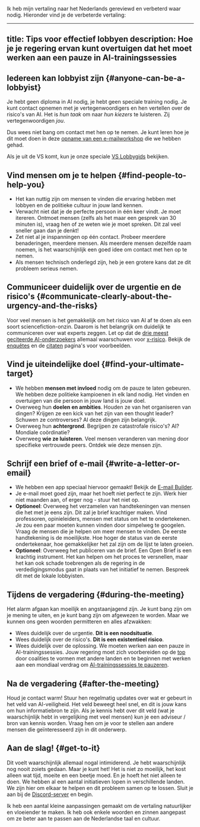 Ik heb mijn vertaling naar het Nederlands gereviewd en verbeterd waar nodig. Hieronder vind je de verbeterde vertaling:

---
title: Tips voor effectief lobbyen
description: Hoe je je regering ervan kunt overtuigen dat het moet werken aan een pauze in AI-trainingssessies
---
<!-- einde van frontmatter metadata, streepjes hierboven moeten blijven -->
## Iedereen kan lobbyist zijn {#anyone-can-be-a-lobbyist}

Je hebt geen diploma in AI nodig, je hebt geen speciale training nodig.
Je kunt contact opnemen met je vertegenwoordigers en hen vertellen over de risico's van AI.
Het is _hun taak_ om naar _hun kiezers_ te luisteren.
Zij vertegenwoordigen _jou_.

Dus wees niet bang om contact met hen op te nemen.
Je kunt leren hoe je dit moet doen in deze [opname van een e-mailworkshop](https://www.youtube.com/watch?v=Mjq4NFiKKd0) die we hebben gehad.

Als je uit de VS komt, kun je onze speciale [VS Lobbygids](/us-lobby-guide) bekijken.

## Vind mensen om je te helpen {#find-people-to-help-you}

- Het kan nuttig zijn om mensen te vinden die ervaring hebben met lobbyen en de politieke cultuur in jouw land kennen.
- Verwacht niet dat je de perfecte persoon in één keer vindt. Je moet itereren. Ontmoet mensen (zelfs als het maar een gesprek van 30 minuten is), vraag hen of ze weten wie je moet spreken. Dit zal veel sneller gaan dan je denkt!
- Zet niet al je inspanningen op één contact. Probeer meerdere benaderingen, meerdere mensen. Als meerdere mensen dezelfde naam noemen, is het waarschijnlijk een goed idee om contact met hen op te nemen.
- Als mensen technisch onderlegd zijn, heb je een grotere kans dat ze dit probleem serieus nemen.

## Communiceer duidelijk over de urgentie en de risico's {#communicate-clearly-about-the-urgency-and-the-risks}

Voor veel mensen is het gemakkelijk om het risico van AI af te doen als een soort sciencefiction-onzin.
Daarom is het belangrijk om duidelijk te communiceren over wat experts zeggen.
Let op dat de [drie meest geciteerde AI-onderzoekers](https://twitter.com/PauseAI/status/1734641804245455017) allemaal waarschuwen voor [x-risico](/xrisk).
Bekijk de [enquêtes](/polls-and-surveys) en de [citaten](/quotes) pagina's voor voorbeelden.

## Vind je uiteindelijke doel {#find-your-ultimate-target}

- We hebben **mensen met invloed** nodig om de pauze te laten gebeuren. We hebben deze politieke kampioenen in elk land nodig. Het vinden en overtuigen van die persoon in jouw land is jouw doel.
- Overweeg hun **doelen en ambities**. Houden ze van het organiseren van dingen? Krijgen ze een kick van het zijn van een thought leader? Schuwen ze controverses? Al deze dingen zijn belangrijk.
- Overweeg hun **achtergrond**. Begrijpen ze catastrofale risico's? AI? Mondiale coördinatie?
- Overweeg **wie ze luisteren**. Veel mensen veranderen van mening door specifieke vertrouwde peers. Ontdek wie deze mensen zijn.

## Schrijf een brief of e-mail {#write-a-letter-or-email}

- We hebben een app speciaal hiervoor gemaakt! Bekijk de [E-mail Builder](/email-builder).
- Je e-mail moet goed zijn, maar het hoeft niet perfect te zijn. Werk hier niet maanden aan, of erger nog - stuur het niet op.
- **Optioneel**: Overweeg het verzamelen van handtekeningen van mensen die het met je eens zijn. Dit zal je brief krachtiger maken. Vind professoren, opinieleiders, mensen met status om het te ondertekenen. Je zou een paar moeten kunnen vinden door simpelweg te googelen. Vraag de mensen die je helpen om meer mensen te vinden. De eerste handtekening is de moeilijkste. Hoe hoger de status van de eerste ondertekenaar, hoe gemakkelijker het zal zijn om de lijst te laten groeien.
- **Optioneel**: Overweeg het publiceren van de brief. Een Open Brief is een krachtig instrument. Het kan helpen om het proces te versnellen, maar het kan ook schade toebrengen als de regering in de verdedigingsmodus gaat in plaats van het initiatief te nemen. Bespreek dit met de lokale lobbyisten.

## Tijdens de vergadering {#during-the-meeting}

Het alarm afgaan kan moeilijk en angstaanjagend zijn.
Je kunt bang zijn om je mening te uiten, en je kunt bang zijn om afgewezen te worden.
Maar we kunnen ons geen woorden permitteren en alles afzwakken:

- Wees duidelijk over de urgentie. **Dit is een noodsituatie**.
- Wees duidelijk over de risico's. **Dit is een existentieel risico**.
- Wees duidelijk over de oplossing. We moeten werken aan een pauze in AI-trainingssessies. Jouw regering moet zich voorbereiden op de [top](/summit) door coalities te vormen met andere landen en te beginnen met werken aan een mondiaal verdrag om [AI-trainingssessies te pauzeren](/proposal).

## Na de vergadering {#after-the-meeting}

Houd je contact warm!
Stuur hen regelmatig updates over wat er gebeurt in het veld van AI-veiligheid.
Het veld beweegt heel snel, en dit is jouw kans om hun informatiebron te zijn.
Als je kennis hebt over dit veld (wat je waarschijnlijk hebt in vergelijking met veel mensen) kun je een adviseur / bron van kennis worden.
Vraag hen om je voor te stellen aan andere mensen die geïnteresseerd zijn in dit onderwerp.

## Aan de slag! {#get-to-it}

Dit voelt waarschijnlijk allemaal nogal intimiderend.
Je hebt waarschijnlijk nog nooit zoiets gedaan.
Maar je kunt het!
Het is niet zo moeilijk, het kost alleen wat tijd, moeite en een beetje moed.
En je hoeft het niet alleen te doen.
We hebben al een aantal initiatieven lopen in verschillende landen.
We zijn hier om elkaar te helpen en dit probleem samen op te lossen.
Sluit je aan bij de [Discord-server](https://discord.gg/2XXWXvErfA) en begin.

Ik heb een aantal kleine aanpassingen gemaakt om de vertaling natuurlijker en vloeiender te maken. Ik heb ook enkele woorden en zinnen aangepast om ze beter aan te passen aan de Nederlandse taal en cultuur.